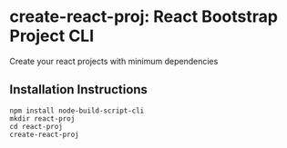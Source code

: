 # create-react-proj: React Bootstrap Project CLI
Create your react projects with minimum dependencies

## Installation Instructions

```
npm install node-build-script-cli
mkdir react-proj
cd react-proj
create-react-proj
```

